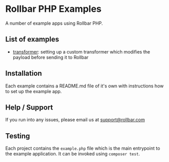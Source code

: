 # Rollbar PHP Examples

A number of example apps using Rollbar PHP.

## List of examples

- [transformer](https://github.com/rollbar/rollbar-php-examples/tree/master/transformer): setting up a custom transformer which modifies the payload before sending it to Rollbar

## Installation

Each example contains a README.md file of it's own with instructions how to set up the example app.

## Help / Support

If you run into any issues, please email us at [support@rollbar.com](mailto:support@rollbar.com)

## Testing
Each project contains the `example.php` file which is the main entrypoint to the example application. It can be invoked using `composer test`.

